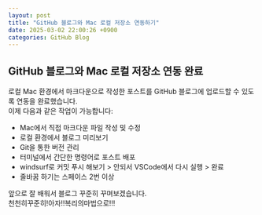 ```yaml
---
layout: post
title: "GitHub 블로그와 Mac 로컬 저장소 연동하기"
date: 2025-03-02 22:00:26 +0900
categories: GitHub Blog
---
```


## GitHub 블로그와 Mac 로컬 저장소 연동 완료

로컬 Mac 환경에서 마크다운으로 작성한 포스트를 GitHub 블로그에 업로드할 수 있도록 연동을 완료했습니다.  
이제 다음과 같은 작업이 가능합니다:

- Mac에서 직접 마크다운 파일 작성 및 수정
- 로컬 환경에서 블로그 미리보기
- Git을 통한 버전 관리
- 터미널에서 간단한 명령어로 포스트 배포
- windsurf로 커밋 푸시 해보기 > 안되서 VSCode에서 다시 실행 > 완료
- 줄바꿈 하기는 스페이스 2번 이상

앞으로 잘 배워서 블로그 꾸준히 꾸며보겠습니다.  
천천히꾸준히!아자!!복리의마법으로!!!
